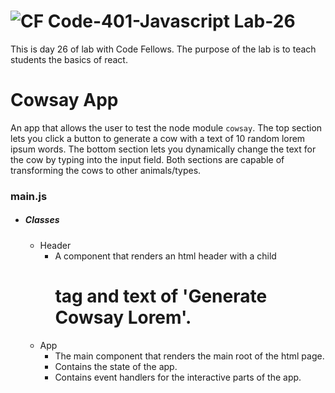 ![CF](https://camo.githubusercontent.com/70edab54bba80edb7493cad3135e9606781cbb6b/687474703a2f2f692e696d6775722e636f6d2f377635415363382e706e67) Code-401-Javascript Lab-26
===
This is day 26 of lab with Code Fellows. The purpose of the lab is to teach students the basics of react.
# Cowsay App
An app that allows the user to test the node module `cowsay`. The top section lets you click a button to generate a cow with a text of 10 random lorem ipsum words. The bottom section lets you dynamically change the text for the cow by typing into the input field. Both sections are capable of transforming the cows to other animals/types.
### main.js
* ##### Classes
    * Header
        * A component that renders an html header with a child <h1> tag and text of 'Generate Cowsay Lorem'.
    * App
        * The main component that renders the main root of the html page.
        * Contains the state of the app.
        * Contains event handlers for the interactive parts of the app.

